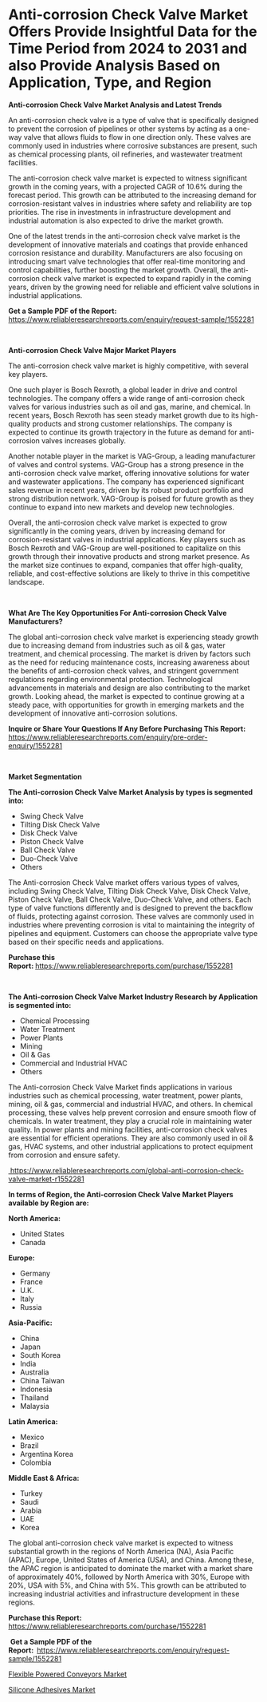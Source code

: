 <p><h1>Anti-corrosion Check Valve Market Offers Provide Insightful Data for the Time Period from 2024 to 2031 and also Provide Analysis Based on Application, Type, and Region</h1></p><p><strong>Anti-corrosion Check Valve Market Analysis and Latest Trends</strong></p>
<p><p>An anti-corrosion check valve is a type of valve that is specifically designed to prevent the corrosion of pipelines or other systems by acting as a one-way valve that allows fluids to flow in one direction only. These valves are commonly used in industries where corrosive substances are present, such as chemical processing plants, oil refineries, and wastewater treatment facilities.</p><p>The anti-corrosion check valve market is expected to witness significant growth in the coming years, with a projected CAGR of 10.6% during the forecast period. This growth can be attributed to the increasing demand for corrosion-resistant valves in industries where safety and reliability are top priorities. The rise in investments in infrastructure development and industrial automation is also expected to drive the market growth.</p><p>One of the latest trends in the anti-corrosion check valve market is the development of innovative materials and coatings that provide enhanced corrosion resistance and durability. Manufacturers are also focusing on introducing smart valve technologies that offer real-time monitoring and control capabilities, further boosting the market growth. Overall, the anti-corrosion check valve market is expected to expand rapidly in the coming years, driven by the growing need for reliable and efficient valve solutions in industrial applications.</p></p>
<p><strong>Get a Sample PDF of the Report:&nbsp;</strong> <a href="https://www.reliableresearchreports.com/enquiry/request-sample/1552281">https://www.reliableresearchreports.com/enquiry/request-sample/1552281</a></p>
<p>&nbsp;</p>
<p><strong>Anti-corrosion Check Valve Major Market Players</strong></p>
<p><p>The anti-corrosion check valve market is highly competitive, with several key players. </p><p>One such player is Bosch Rexroth, a global leader in drive and control technologies. The company offers a wide range of anti-corrosion check valves for various industries such as oil and gas, marine, and chemical. In recent years, Bosch Rexroth has seen steady market growth due to its high-quality products and strong customer relationships. The company is expected to continue its growth trajectory in the future as demand for anti-corrosion valves increases globally.</p><p>Another notable player in the market is VAG-Group, a leading manufacturer of valves and control systems. VAG-Group has a strong presence in the anti-corrosion check valve market, offering innovative solutions for water and wastewater applications. The company has experienced significant sales revenue in recent years, driven by its robust product portfolio and strong distribution network. VAG-Group is poised for future growth as they continue to expand into new markets and develop new technologies.</p><p>Overall, the anti-corrosion check valve market is expected to grow significantly in the coming years, driven by increasing demand for corrosion-resistant valves in industrial applications. Key players such as Bosch Rexroth and VAG-Group are well-positioned to capitalize on this growth through their innovative products and strong market presence. As the market size continues to expand, companies that offer high-quality, reliable, and cost-effective solutions are likely to thrive in this competitive landscape.</p></p>
<p>&nbsp;</p>
<p><strong>What Are The Key Opportunities For Anti-corrosion Check Valve Manufacturers?</strong></p>
<p><p>The global anti-corrosion check valve market is experiencing steady growth due to increasing demand from industries such as oil & gas, water treatment, and chemical processing. The market is driven by factors such as the need for reducing maintenance costs, increasing awareness about the benefits of anti-corrosion check valves, and stringent government regulations regarding environmental protection. Technological advancements in materials and design are also contributing to the market growth. Looking ahead, the market is expected to continue growing at a steady pace, with opportunities for growth in emerging markets and the development of innovative anti-corrosion solutions.</p></p>
<p><strong>Inquire or Share Your Questions If Any Before Purchasing This Report:</strong> <a href="https://www.reliableresearchreports.com/enquiry/pre-order-enquiry/1552281">https://www.reliableresearchreports.com/enquiry/pre-order-enquiry/1552281</a></p>
<p>&nbsp;</p>
<p><strong>Market Segmentation</strong></p>
<p><strong>The Anti-corrosion Check Valve Market Analysis by types is segmented into:</strong></p>
<p><ul><li>Swing Check Valve</li><li>Tilting Disk Check Valve</li><li>Disk Check Valve</li><li>Piston Check Valve</li><li>Ball Check Valve</li><li>Duo-Check Valve</li><li>Others</li></ul></p>
<p><p>The Anti-corrosion Check Valve market offers various types of valves, including Swing Check Valve, Tilting Disk Check Valve, Disk Check Valve, Piston Check Valve, Ball Check Valve, Duo-Check Valve, and others. Each type of valve functions differently and is designed to prevent the backflow of fluids, protecting against corrosion. These valves are commonly used in industries where preventing corrosion is vital to maintaining the integrity of pipelines and equipment. Customers can choose the appropriate valve type based on their specific needs and applications.</p></p>
<p><strong>Purchase this Report:&nbsp;</strong><a href="https://www.reliableresearchreports.com/purchase/1552281">https://www.reliableresearchreports.com/purchase/1552281</a></p>
<p>&nbsp;</p>
<p><strong>The Anti-corrosion Check Valve Market Industry Research by Application is segmented into:</strong></p>
<p><ul><li>Chemical Processing</li><li>Water Treatment</li><li>Power Plants</li><li>Mining</li><li>Oil & Gas</li><li>Commercial and Industrial HVAC</li><li>Others</li></ul></p>
<p><p>The Anti-corrosion Check Valve Market finds applications in various industries such as chemical processing, water treatment, power plants, mining, oil & gas, commercial and industrial HVAC, and others. In chemical processing, these valves help prevent corrosion and ensure smooth flow of chemicals. In water treatment, they play a crucial role in maintaining water quality. In power plants and mining facilities, anti-corrosion check valves are essential for efficient operations. They are also commonly used in oil & gas, HVAC systems, and other industrial applications to protect equipment from corrosion and ensure safety.</p></p>
<p><a href="https://www.reliableresearchreports.com/global-anti-corrosion-check-valve-market-r1552281">&nbsp;https://www.reliableresearchreports.com/global-anti-corrosion-check-valve-market-r1552281</a></p>
<p><strong>In terms of Region, the Anti-corrosion Check Valve Market Players available by Region are:</strong></p>
<p>
    <p> <strong> North America: </strong>
        <ul>
            <li>United States</li>
            <li>Canada</li>
        </ul>
        </p> 
    <p> <strong> Europe: </strong>
        <ul>
            <li>Germany</li>
            <li>France</li>
            <li>U.K.</li>
            <li>Italy</li>
            <li>Russia</li>
        </ul>
        </p> 
    <p> <strong> Asia-Pacific: </strong>
        <ul>
            <li>China</li>
            <li>Japan</li>
            <li>South Korea</li>
            <li>India</li>
            <li>Australia</li>
            <li>China Taiwan</li>
            <li>Indonesia</li>
            <li>Thailand</li>
            <li>Malaysia</li>
        </ul>
        </p> 
    <p> <strong> Latin America: </strong>
        <ul>
            <li>Mexico</li>
            <li>Brazil</li>
            <li>Argentina Korea</li>
            <li>Colombia</li>
        </ul>
        </p> 
    <p> <strong> Middle East & Africa: </strong>
        <ul>
            <li>Turkey</li>
            <li>Saudi</li>
            <li>Arabia</li>
            <li>UAE</li>
            <li>Korea</li>
        </ul>
    </p>
    </p>
<p><p>The global anti-corrosion check valve market is expected to witness substantial growth in the regions of North America (NA), Asia Pacific (APAC), Europe, United States of America (USA), and China. Among these, the APAC region is anticipated to dominate the market with a market share of approximately 40%, followed by North America with 30%, Europe with 20%, USA with 5%, and China with 5%. This growth can be attributed to increasing industrial activities and infrastructure development in these regions.</p></p>
<p><strong>Purchase this Report: </strong><a href="https://www.reliableresearchreports.com/purchase/1552281">https://www.reliableresearchreports.com/purchase/1552281</a></p>
<p>&nbsp;<strong>Get a Sample PDF of the Report:&nbsp;&nbsp;</strong><a href="https://www.reliableresearchreports.com/enquiry/request-sample/1552281">https://www.reliableresearchreports.com/enquiry/request-sample/1552281</a></p>
<p><strong></strong></p>
<p><p><a href="https://github.com/Paul14Anderson63/Market-Research-Report-List-4/blob/main/flexible-powered-conveyors-market.md">Flexible Powered Conveyors Market</a></p><p><a href="https://issuu.com/reportprime-2/docs/silicone-adhesives-market-size-2030.pptx">Silicone Adhesives Market</a></p></p>